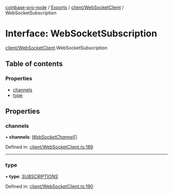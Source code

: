 [coinbase-pro-node](../README.md) / [Exports](../modules.md) / [client/WebSocketClient](../modules/client_websocketclient.md) / WebSocketSubscription

# Interface: WebSocketSubscription

[client/WebSocketClient](../modules/client_websocketclient.md).WebSocketSubscription

## Table of contents

### Properties

- [channels](client_websocketclient.websocketsubscription.md#channels)
- [type](client_websocketclient.websocketsubscription.md#type)

## Properties

### channels

• **channels**: [*WebSocketChannel*](client_websocketclient.websocketchannel.md)[]

Defined in: [client/WebSocketClient.ts:189](https://github.com/bennycode/coinbase-pro-node/blob/760c258/src/client/WebSocketClient.ts#L189)

___

### type

• **type**: [*SUBSCRIPTIONS*](../enums/client_websocketclient.websocketresponsetype.md#subscriptions)

Defined in: [client/WebSocketClient.ts:190](https://github.com/bennycode/coinbase-pro-node/blob/760c258/src/client/WebSocketClient.ts#L190)
